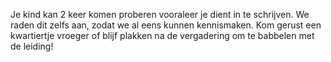 Je kind kan 2 keer komen proberen vooraleer je dient in te schrijven. We raden dit zelfs aan, zodat we al eens kunnen kennismaken. Kom gerust een kwartiertje vroeger of blijf plakken na de vergadering om te babbelen met de leiding!
